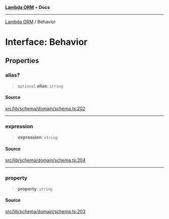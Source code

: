 [**Lambda ORM**](../README.md) • **Docs**

***

[Lambda ORM](../README.md) / Behavior

# Interface: Behavior

## Properties

### alias?

> `optional` **alias**: `string`

#### Source

[src/lib/schema/domain/schema.ts:202](https://github.com/lambda-orm/lambdaorm-base/blob/b218b3f63a52b1177feec1e7ed5eb0f37947c503/src/lib/schema/domain/schema.ts#L202)

***

### expression

> **expression**: `string`

#### Source

[src/lib/schema/domain/schema.ts:204](https://github.com/lambda-orm/lambdaorm-base/blob/b218b3f63a52b1177feec1e7ed5eb0f37947c503/src/lib/schema/domain/schema.ts#L204)

***

### property

> **property**: `string`

#### Source

[src/lib/schema/domain/schema.ts:203](https://github.com/lambda-orm/lambdaorm-base/blob/b218b3f63a52b1177feec1e7ed5eb0f37947c503/src/lib/schema/domain/schema.ts#L203)

